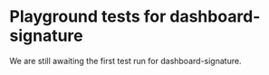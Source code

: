 # Playground tests for dashboard-signature
We are still awaiting the first test run for dashboard-signature.
